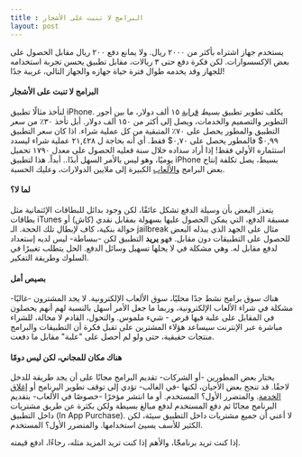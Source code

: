 ```yaml
---
title : البرامج لا تنبت على الأشجار
layout: post
---
```


يستخدم جهاز اشتراه بأكثر من ٢٠٠٠ ريال. ولا يمانع دفع ٢٠٠ ريال مقابل الحصول على بعض الإكسسوارات. لكن فكرة دفع حتى ٣ ريالات، مقابل تطبيق يحسن تجربة استخدامه للجهاز وقد يخدمه طوال فترة حياة جهازه والجهاز التالي، غريبة جدًا!

#### البرامج لا تنبت على الأشجار
لنأخذ مثالًا تطبيق iPhone. يكلف تطوير تطبيق *بسيط* [قرابة][dev-cont]
 ١٥ ألف دولار، ما بين أجور التطوير والتصميم والخدمات، ويصل إلى أكثر من ١٥٠ ألف دولار. أبل تأخذ ٣٠٪ من سعر التطبيق والمطور يحصل على ٧٠٪ المتبقية من كل عملية شراء. اذا كان سعر التطبيق ٠,٩٩$ فالمطور يحصل على ٠,٧٠$ فقط. أي أنه بحاجة ل ٢١,٤٢٨ عملية شراء ليسدد استثماره الأولي فقط! إذا أراد سداده خلال سنة فعليه الحصول على معدل ١٧٩٠ تحميل يوميًا، وهو ليس بالأمر السهل أبدًا.. أبداً. هذا لتطبيق iPhone بسيط، يصل تكلفة إنتاج بعض البرامج و[الألعاب][games-cost] الكبيرة إلى  ملايين الدولارات، وعليك الحسبة.  

#### لما لا؟
يتعذر البعض بأن وسيلة الدفع تشكل عائقًا، لكن وجود بدائل للبطاقات الإئتمانية مثل بطاقات iTunes مسبقة الدفع، التي يمكن الحصول عليها بسهولة بمقابل نقدي  (كاش) أو حوالة بنكية، كاف لإبطال تلك الحجة. الـ jailbreak مثال على الجهد الذي يبذله البعض للحصول على التطبيقات دون مقابل. فهو **يريد** التطبيق لكن -ببساطة- ليس لديه إستعداد لدفع مقابل له. وهي مشكلة في لا يحلها تسهيل وسائل الدفع. الحل يتطلب تغييرًا في السلوك وطريقة التفكير.

#### بصيص أمل
هناك سوق برامج نشط جدًا محليًا، سوق الألعاب الإلكترونية. لا يجد المشترون -غالبًا- مشكلة في شراء الألعاب الإلكترونية، وربما ما جعل الأمر أسهل بالنسبة لهم أنهم يحصلون في المقابل على علبة فيها قرص - شيء ملموس. والتحول، القادم لا محالة، للشراء مباشرة عبر الإنترنت سيساعد هؤلاء المشترين على تقبل فكرة أن التطبيقات والبرامج منتجات حقيقية، حتى ولو لم أحصل على "علبة" مقابل ما دفعت. 


#### هناك مكان للمجاني، لكن ليس دومًا
 يختار بعض المطورين -أو الشركات- تقديم البرامج مجانًا على أن يجد طريقة للدخل لاحقًا. قد تنجح بعض الأحيان، لكنها -في الغالب- تؤدي إلى توقف تطوير اليرنامج أو [إغلاق 
 الخدمة][reader]. والمتضرر الأول؟ المستخدم.
أو ما انتشر مؤخرًا -خصوصًا في الألعاب- بتقديم البرنامج مجانًا ثم دفع المستخدم لدفع مبالغ بسيطة ولكن بكثرة عن طريق مشتريات داخل التطبيق (In App Purchase). لا أعني أن جميع مشتريات داخل التطبيق سيئة، لكن الكثير للأسف يسيئ استخدامها. والمتضرر الأول؟ المستخدم.  

إذا كنت تريد برنامجًًا، والأهم إذا كنت تريد المزيد مثله، رجاءًا، ادفع قيمته.

[dev-cont]: http://www.quora.com/How-much-does-it-cost-to-build-an-iPhone-app
[reader]: http://reader.google.com
[games-cost]: http://gamedev.stackexchange.com/questions/4518/how-much-does-it-cost-to-produce-a-major-video-game